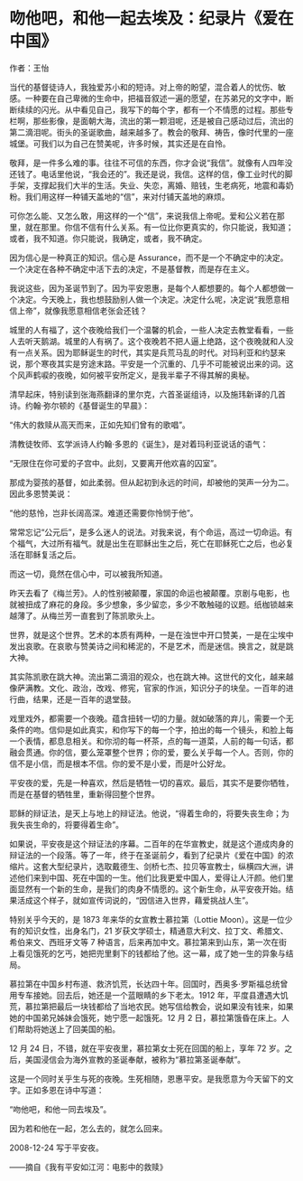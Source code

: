 # 吻他吧，和他一起去埃及：纪录片《爱在中国》

作者：王怡

当代的基督徒诗人，我独爱苏小和的短诗。对上帝的盼望，混合着人的忧伤、敏感。一种要在自己卑微的生命中，把福音叙述一遍的愿望，在苏弟兄的文字中，断断续续的闪光。从中看见自己，我写下的每个字，都有一个不情愿的过程。那些专栏啊，那些影像，是面朝大海，流出的第一颗泪呢，还是被自己感动过后，流出的第二滴泪呢。街头的圣诞歌曲，越来越多了。教会的敬拜、祷告，像时代里的一座城堡。可我们以为自己在赞美呢，许多时候，其实还是在自怜。

敬拜，是一件多么难的事。往往不可信的东西，你才会说“我信”。就像有人四年没还钱了。电话里他说，“我会还的”。我还是说，我信。这样的信，像工业时代的脚手架，支撑起我们大半的生活。失业、失恋，离婚、赔钱，生老病死，地震和毒奶粉。我们用这样一种铺天盖地的“信”，来对付铺天盖地的麻烦。

可你怎么能、又怎么敢，用这样的一个“信”，来说我信上帝呢。爱和公义若在那里，就在那里。你信不信有什么关系。有一位比你更真实的，你只能说，我知道；或者，我不知道。你只能说，我确定，或者，我不确定。

因为信心是一种真正的知识。信心是 Assurance，而不是一个不确定中的决定。一个决定在各种不确定中活下去的决定，不是基督教，而是存在主义。

我说这些，因为圣诞节到了。因为平安恩惠，是每个人都想要的。每个人都想做一个决定。今天晚上，我也想鼓励别人做一个决定。决定什么呢，决定说“我愿意相信上帝”，就像我愿意相信老张会还钱？

城里的人有福了，这个夜晚给我们一个温馨的机会，一些人决定去教堂看看，一些人去听天鹅湖。城里的人有祸了。这个夜晚若不把人逼上绝路，这个夜晚就和人没有一点关系。因为耶稣诞生的时代，其实是兵荒马乱的时代。对玛利亚和约瑟来说，那个寒夜其实是穷途末路。平安是一个沉重的、几乎不可能被说出来的词。这个风声鹤唳的夜晚，如何被平安所定义，是我半辈子不得其解的奥秘。

清早起床，特别读到张海燕翻译的里尔克，六首圣诞组诗，以及施玮新译的几首诗。约翰·弥尔顿的《基督诞生的早晨》：

“伟大的救赎从高天而来，正如先知们曾有的歌唱”。

清教徒牧师、玄学派诗人约翰·多恩的《诞生》，是对着玛利亚说话的语气：

“无限住在你可爱的子宫中。此刻，又要离开他欢喜的囚室”。

那成为婴孩的基督，如此柔弱。但从起初到永远的时间，却被他的哭声一分为二。因此多恩赞美说：

“他的慈怜，岂非长阔高深。难道还需要你怜悯于他”。

常常忘记“公元后”，是多么迷人的说法。对我来说，有个命运，高过一切命运。有个福气，大过所有福气。就是出生在耶稣出生之后，死亡在耶稣死亡之后，也必复活在耶稣复活之后。

而这一切，竟然在信心中，可以被我所知道。

昨天去看了《梅兰芳》。人的性别被颠覆，家国的命运也被颠覆。京剧与电影，也就被扭成了麻花的身段。多少想象，多少留恋，多少不敢触碰的议题。纸枷锁越来越薄了。从梅兰芳一直套到了陈凯歌头上。

世界，就是这个世界。艺术的本质有两种，一是在浊世中开口赞美，一是在尘埃中发出哀歌。在哀歌与赞美诗之间和稀泥的，不是艺术，而是迷信。换言之，就是跳大神。

其实陈凯歌在跳大神。流出第二滴泪的观众，也在跳大神。这世代的文化，越来越像萨满教。文化、政治，改戏、修宪，官家的作派，知识分子的块垒。一百年的进行曲，结果，还是一百年的退堂鼓。

戏里戏外，都需要一个夜晚。蕴含扭转一切的力量。就如破落的弃儿，需要一个无条件的吻。信仰是如此真实，和你写下的每一个字，拍出的每一个镜头，和脸上每一个表情，都息息相关。和你沏的每一杯茶，点的每一道菜，人前的每一句话，都融会贯通。你的信，要么笼罩整个世界；你的爱，要么关乎每一个人。否则，你的信不是小信，而是根本不信。你的爱不是小爱，而是叶公好龙。

平安夜的爱，先是一种喜欢，然后是牺牲一切的喜欢。最后，其实不是要你牺牲，而是在基督的牺牲里，重新得回整个世界。

耶稣的辩证法，是天上与地上的辩证法。他说，“得着生命的，将要失丧生命；为我失丧生命的，将要得着生命”。

如果说，平安夜是这个辩证法的序幕。二百年的在华宣教史，就是这个道成肉身的辩证法的一个段落。等了一年，终于在圣诞前夕，看到了纪录片《爱在中国》的浓缩片。这套大型纪录片，选取戴德生、剑桥七杰、拉贝等宣教士，纵横四大洲，讲述他们来到中国、死在中国的一生。他们比我更爱中国人，爱得让人汗颜。他们里面显然有一个新的生命，是我们的肉身不情愿的。这个新生命，从平安夜开始。结果活成这个样子，就如宣传词说的，“因信进入世界，藉爱挑战人生”。

特别关乎今天的，是 1873 年来华的女宣教士慕拉第（Lottie Moon）。这是一位少有的知识女性，出身名门，21 岁获文学硕士，精通意大利文、拉丁文、希腊文、希伯来文、西班牙文等 7 种语言，后来再加中文。慕拉第来到山东，第一次在街上看见饿死的乞丐，她把兜里剩下的钱都给了他。这一幕，成了她一生的异象与结局。

慕拉第在中国乡村布道、救济饥荒，长达四十年。回国时，西奥多·罗斯福总统曾用专车接她。回去后，她还是一个蓝眼睛的乡下老太。1912 年，平度县遭遇大饥荒，慕拉第把最后一块钱都给了当地农民。她写信给教会，说如果没有钱来，如果她的中国弟兄姊妹会饿死，她宁愿一起饿死。12 月 2 日，慕拉第饿昏在床上。人们帮助将她送上了回美国的船。

12 月 24 日，不错，就在平安夜里，慕拉第女士死在回国的船上，享年 72 岁。之后，美国浸信会为海外宣教的圣诞奉献，被称为“慕拉第圣诞奉献”。

这是一个同时关乎生与死的夜晚。生死相随，恩惠平安。是我愿意为今天留下的文字。正如多恩在诗中写道：

“吻他吧，和他一同去埃及”。

因为若和他在一起，怎么去的，就怎么回来。

 

2008-12-24 写于平安夜。

——摘自《我有平安如江河：电影中的救赎》
